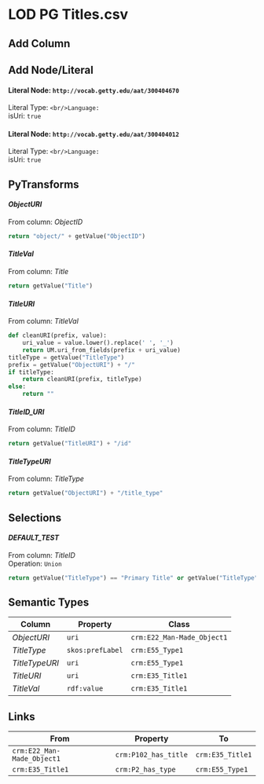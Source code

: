 # LOD PG Titles.csv

## Add Column

## Add Node/Literal
#### Literal Node: `http://vocab.getty.edu/aat/300404670`
Literal Type: ``
<br/>Language: ``
<br/>isUri: `true`

#### Literal Node: `http://vocab.getty.edu/aat/300404012`
Literal Type: ``
<br/>Language: ``
<br/>isUri: `true`


## PyTransforms
#### _ObjectURI_
From column: _ObjectID_
``` python
return "object/" + getValue("ObjectID")
```

#### _TitleVal_
From column: _Title_
``` python
return getValue("Title")
```

#### _TitleURI_
From column: _TitleVal_
``` python
def cleanURI(prefix, value):
    uri_value = value.lower().replace(' ', '_')
    return UM.uri_from_fields(prefix + uri_value)
titleType = getValue("TitleType")
prefix = getValue("ObjectURI") + "/"
if titleType:
    return cleanURI(prefix, titleType)
else:
    return ""
```

#### _TitleID_URI_
From column: _TitleID_
``` python
return getValue("TitleURI") + "/id"
```

#### _TitleTypeURI_
From column: _TitleType_
``` python
return getValue("ObjectURI") + "/title_type"
```


## Selections
#### _DEFAULT_TEST_
From column: _TitleID_
<br>Operation: `Union`
``` python
return getValue("TitleType") == "Primary Title" or getValue("TitleType") == "(not entered)"
```


## Semantic Types
| Column | Property | Class |
|  ----- | -------- | ----- |
| _ObjectURI_ | `uri` | `crm:E22_Man-Made_Object1`|
| _TitleType_ | `skos:prefLabel` | `crm:E55_Type1`|
| _TitleTypeURI_ | `uri` | `crm:E55_Type1`|
| _TitleURI_ | `uri` | `crm:E35_Title1`|
| _TitleVal_ | `rdf:value` | `crm:E35_Title1`|


## Links
| From | Property | To |
|  --- | -------- | ---|
| `crm:E22_Man-Made_Object1` | `crm:P102_has_title` | `crm:E35_Title1`|
| `crm:E35_Title1` | `crm:P2_has_type` | `crm:E55_Type1`|
